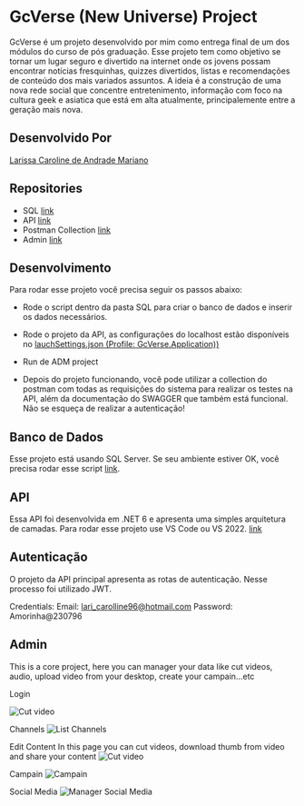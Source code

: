 # GcVerse (New Universe) Project

GcVerse é um projeto desenvolvido por mim como entrega final de um dos módulos do curso de pós graduação. Esse projeto tem como objetivo se tornar um lugar seguro e divertido na internet onde os jovens possam encontrar notícias fresquinhas, quizzes divertidos, listas e recomendações de conteúdo dos mais variados assuntos. A ideia é a construção de uma nova rede social que concentre entretenimento, informação com foco na cultura geek e asiatica que está em alta atualmente, principalemente entre a geração mais nova.

## Desenvolvido Por

[Larissa Caroline de Andrade Mariano](https://github.com/larissamariano)

## Repositories
* SQL [link](./sqldump)
* API [link](./api)
* Postman Collection [link](./api)
* Admin [link](./admin)


## Desenvolvimento 

Para rodar esse projeto você precisa seguir os passos abaixo:

* Rode o script dentro da pasta SQL para criar o banco de dados e inserir os dados necessários.
* Rode o projeto da API, as configurações do localhost estão disponíveis no [lauchSettings.json (Profile: GcVerse.Application))](GcVerse/GcVerse.Application/Properties/launchSettings.json)

* Run de ADM project

* Depois do projeto funcionando, você pode utilizar a collection do postman com todas as requisições do sistema para realizar os testes na API, além da documentação do SWAGGER que também está funcional. Não se esqueça de realizar a autenticação!

## Banco de Dados

Esse projeto está usando SQL Server.
Se seu ambiente estiver OK, você precisa rodar esse script [link](./sqldump/dump.sql).

## API

Essa API foi desenvolvida em .NET 6 e apresenta uma simples arquitetura de camadas. Para rodar esse projeto use VS Code ou VS 2022. [link](./api)

## Autenticação

O projeto da API principal apresenta as rotas de autenticação. Nesse processo foi utilizado JWT. 

Credentials:
Email: lari_carolline96@hotmail.com
Password: Amorinha@230796


## Admin

This is a core project, here you can manager your data like cut videos, audio, upload video from your desktop, create your campain...etc

Login

![Cut video](./images/login.png)

Channels
![List Channels](./images/channels.png)


Edit Content
In this page you can cut videos, download thumb from video and share your content
![Cut video](./images/cut_video.png)


Campain
![Campain](./images/campain.png)

Social Media
![Manager Social Media](./images/socialMedia.png)
